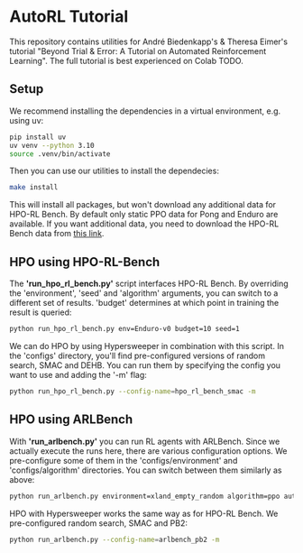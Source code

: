 # AutoRL Tutorial
This repository contains utilities for André Biedenkapp's & Theresa Eimer's tutorial "Beyond Trial & Error: A Tutorial on Automated Reinforcement Learning". The full tutorial is best experienced on Colab TODO.

## Setup
We recommend installing the dependencies in a virtual environment, e.g. using uv:
```bash
pip install uv
uv venv --python 3.10
source .venv/bin/activate
```

Then you can use our utilities to install the dependecies:
```bash
make install
```

This will install all packages, but won't download any additional data for HPO-RL Bench. By default only static PPO data for Pong and Enduro are available. If you want additional data, you need to download the HPO-RL Bench data from [this link](https://drive.google.com/file/d/1AW5_6xGGiklteZgyyDBxSsf6kOLuFPkO/view?usp=share_link).

## HPO using HPO-RL-Bench
The **'run_hpo_rl_bench.py'** script interfaces HPO-RL Bench. By overriding the 'environment', 'seed' and 'algorithm' arguments, you can switch to a different set of results. 'budget' determines at which point in training the result is queried:
```bash
python run_hpo_rl_bench.py env=Enduro-v0 budget=10 seed=1
```

We can do HPO by using Hypersweeper in combination with this script. In the 'configs' directory, you'll find pre-configured versions of random search, SMAC and DEHB. You can run them by specifying the config you want to use and adding the '-m' flag:
```bash
python run_hpo_rl_bench.py --config-name=hpo_rl_bench_smac -m
```

## HPO using ARLBench
With **'run_arlbench.py'** you can run RL agents with ARLBench. Since we actually execute the runs here, there are various configuration options. We pre-configure some of them in the 'configs/environment' and 'configs/algorithm' directories. You can switch between them similarly as above:
```bash
python run_arlbench.py environment=xland_empty_random algorithm=ppo autorl.seed=2
```

HPO with Hypersweeper works the same way as for HPO-RL Bench. We pre-configured random search, SMAC and PB2:
```bash
python run_arlbench.py --config-name=arlbench_pb2 -m
```